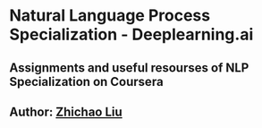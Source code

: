 # Natural Language Process Specialization - Deeplearning.ai

## Assignments and useful resourses of NLP Specialization on Coursera
## Author: [Zhichao Liu](https://www.linkedin.com/in/zhichao-liu/)
